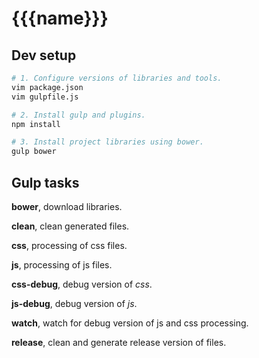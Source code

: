 # {{{name}}}

## Dev setup

```bash
# 1. Configure versions of libraries and tools.
vim package.json
vim gulpfile.js

# 2. Install gulp and plugins.
npm install

# 3. Install project libraries using bower.
gulp bower
```

## Gulp tasks

**bower**, download libraries.

**clean**, clean generated files.

**css**, processing of css files.

**js**, processing of js files.

**css-debug**, debug version of *css*.

**js-debug**, debug version of *js*.

**watch**, watch for debug version of js and css processing.

**release**, clean and generate release version of files.
